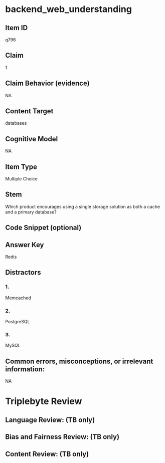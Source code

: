 # backend_web_understanding

## Item ID
q796

## Claim
1

## Claim Behavior (evidence)
NA

## Content Target
databases

## Cognitive Model
NA

## Item Type
Multiple Choice

## Stem
Which product encourages using a single storage solution as both a cache and a primary database?

## Code Snippet (optional)


## Answer Key
Redis

## Distractors

### 1.
Memcached

### 2.
PostgreSQL

### 3.
MySQL

## Common errors, misconceptions, or irrelevant information:
NA

# Triplebyte Review


## Language Review: (TB only)


## Bias and Fairness Review: (TB only)


## Content Review: (TB only)

